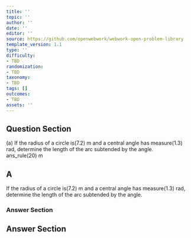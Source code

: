 ```yaml
---
title: ''
topic: ''
author: ''
date: ''
editor: ''
source: https://github.com/openwebwork/webwork-open-problem-library
template_version: 1.1
type: ''
difficulty:
- TBD
randomization:
- TBD
taxonomy:
- TBD
tags: []
outcomes:
- TBD
assets: ''
---
```


## Question Section 

 
  
(a) If the radius of a circle is(7.2) m and a central angle has measure(1.3) rad, determine the length of the arc subtended by the angle.  
 ans_rule(20) m

## A
If the radius of a circle is(7.2) m and a central angle has measure(1.3) rad, determine the length of the arc subtended by the angle.  
### Answer Section


## Answer Section

